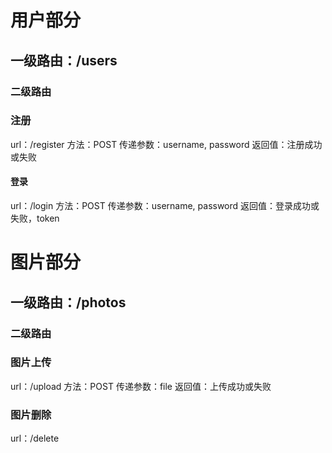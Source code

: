 # 用户部分
## 一级路由：/users
### 二级路由
### 注册
url：/register
方法：POST
传递参数：username, password
返回值：注册成功或失败

#### 登录
url：/login
方法：POST
传递参数：username, password
返回值：登录成功或失败，token

# 图片部分
## 一级路由：/photos
### 二级路由
### 图片上传
url：/upload
方法：POST
传递参数：file
返回值：上传成功或失败

### 图片删除
url：/delete